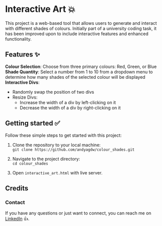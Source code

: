 # Interactive Art 💥

This project is a web-based tool that allows users to generate and interact with different
shades of colours. Initially part of a university coding task, it has been improved upon to
include interactive features and enhanced functionality.

## Features ✨

**Colour Selection**: Choose from three primary colours: Red, Green, or Blue<br>
**Shade Quantity**: Select a number from 1 to 10 from a dropdown menu to determine how many shades
of the selected colour will be displayed<br>
**Interactive Divs**:
* Randomly swap the position of two divs
* Resize Divs:
    * Increase the width of a div by left-clicking on it
    * Decrease the width of a div by right-clicking on it

## Getting started ✅

Follow these simple steps to get started with this project:

1. Clone the repository to your local machine: <br />
   `git clone https://github.com/andyagdw/colour_shades.git`

2. Navigate to the project directory: <br />
   `cd colour_shades`

3. Open `interactive_art.html` with live server.

## Credits
### Contact

If you have any questions or just want to connect, you can reach me on
[LinkedIn](https://www.linkedin.com/in/andyagyeidwumah/) 👍.
